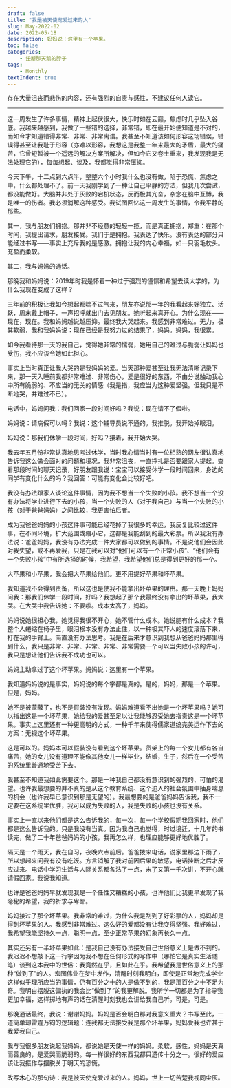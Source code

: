 ```yaml
---
draft: false
title: "我是被天使宠爱过来的人"
slug: May-2022-02
date: 2022-05-18
description: 妈妈说：这里有一个苹果。
toc: false
categories: 
    - 扭断那天鹅的脖子
tags: 
    - Monthly
textIndent: true
---
```


存在大量沮丧而悲伤的内容，还有强烈的自责与感性，不建议任何人读它。

---


这一周发生了许多事情，精神上起伏很大，快乐时如在云巅，焦虑时几乎坠入谷底。我越来越感到，我做了一些错的选择，非常错，即在最开始便知道是不对的，而如今才知道错得非常、非常、非常离谱。我甚至不知道该如何形容这场错误，错误得甚至让我耻于形容（亦难以形容，我想这是我整一年来最大的矛盾，最大的痛苦，它曾短暂被一个遥远的解决方案所解决，但如今它又卷土重来，我发现我是无法处理它的），每每想起、谈及，我都觉得非常压抑。

今天下午，十二点到六点半，整整六个小时我什么也没有做，陷于恐慌、焦虑之中，什么都处理不了。前一天我刚学到了一种让自己平静的方法，但我几次尝试，都没能做好。大脑并非处于灰败的宕机状态，反而极其亢奋，杂念在脑中互博，我是唯一的伤者。我必须消解这种感受。我试图回忆这一周发生的事情，令我平静的那些。

其一，我与朋友们拥抱。那并非不经意的轻轻一揽，而是真正拥抱，郑重：在那个时间，我提出请求，朋友接受。我们于是拥抱。我表达了快乐。没有表达的部分只能经过书写——事实上充斥我的是感激。拥抱让我的内心幸福，如一只羽毛枕头。充盈而柔软。

其二，我与妈妈的通话。

那晚我和妈妈说：2019年时我是怀着一种过于强烈的憧憬和希望去读大学的，为什么我现在变成了这样？

三年前的积极让我如今想起都喘不过气来，朋友亦说那一年的我看起来好独立、活跃，周末戴上帽子，一声招呼就出门去见朋友。她听起来真开心。为什么现在——现在，现在。我和妈妈越说越压抑。最终我大哭起来。我感到非常难过。无力，极其软弱，我和我妈妈说：现在已经是我努力过的结果了，妈妈。妈妈，我很累。

如今我看待那一天的我自己，觉得她非常的懦弱，她用自己的难过与脆弱让妈妈也受伤，我不应该令她如此担心。

事实上当时真正让我大哭的是我妈妈的爱。当天那种爱甚至让我无法清晰记录下来，那一天入睡前我都非常难过、非常伤心，爱是很好的东西，不由分说触动我心中所有脆弱的、不应当的无关的情感（我是指，我应当为这种爱坚强。但我只是不断地哭，并难过不已）。

电话中，妈妈问我：我们回家一段时间好吗？我说：现在请不了假啦。

妈妈说：请病假可以吗？我说：这个辅导员说不通的。我推脱。我开始掉眼泪。

妈妈说：那我们休学一段时间，好吗？接着，我开始大哭。

我去年五月份非常认真地思考过休学，当时我心情当时有一位相熟的网友很认真地告诉我这么做会面对的问题和境况，我非常沮丧，一直挣扎是否要跟家人提起。查看那段时间的聊天记录，好朋友跟我说：宝宝可以接受休学一段时间回来，身边的同学有变化什么的吗？我回答：可能有变化会比较好吧。

我没有办法跟家人谈论这件事情，因为我不想当一个失败的小孩。我不想当一个没有办法将学业进行下去的小孩，当一个失败的人（对于我自己）与当一个失败的小孩（对于爸爸妈妈）之间比较，我更害怕后者。

成为我爸爸妈妈的小孩这件事可能已经花掉了我很多的幸运，我反复比较过这件事，在不同环境，扩大范围或缩小它，这都是我能刮到的最大彩票。所以我没有办法说：爸爸妈妈，我没有办法完成一件大家都可以做到的事情。不是说他们会因此对我失望，或不再爱我，只是在我可以对“他们可以有一个正常小孩”、“他们会有一个失败小孩”中有所选择的时候，我希望，我希望他们总是得到更好的那一个。

大苹果和小苹果，我会把大苹果给他们。更不用提好苹果和坏苹果。

我知道我不会得到责备，所以这也是使我不能拿出坏苹果的理由。那一天晚上妈妈问我：那我们休学一段时间，好吗？我想起了那个我最终没有拿出的坏苹果，我大哭。在大哭中我告诉她：不要啦。成本太高了，妈妈。

妈妈说她很担心我，她觉得我很不开心，她不管什么成本。她说能有什么成本？我整个人蜷缩在椅子里，眼泪根本没有办法止住，以一种极其吓人的速度滚落下来，打在我的手臂上。简直没有办法思考。我是在后来才意识到我想从爸爸妈妈那里得到什么，我只是非常、非常、非常、非常、非常需要一个可以当失败小孩的许可，我只是想让他们告诉我不成功也可以。

妈妈主动拿过了这个坏苹果。妈妈说：这里有一个苹果。

我知道妈妈说的是事实，妈妈说的每个字都是真的。是的，妈妈，那是一个苹果。但是，妈妈。

她不是被蒙蔽了，也不是假装没有发现。妈妈难道看不出她是一个坏苹果吗？她可以指出这是一个坏苹果，她给我的爱甚至足以让我能够忍受她去指责这是一个坏苹果。事实上这里还有一种更高明的方式，一种千年来使得儒家道统完美运作下去的方案：无视这个坏苹果。

这是可以的。妈妈本可以假装没有看到这个坏苹果。货架上的每一个女儿都有各自痛苦，她的女儿没有道理不能像其他女儿一样毕业，结婚，生子，然后在一个受苦的系统里普通地受苦下去。

我甚至不知道我如此需要这个。那是一种我自己都没有意识到的强烈的、可怕的渴望。也许我最想要的并不真的是从这个教育系统、这个迫人的社会氛围中抽身喘息的机会（也许我早已意识到那是无望的）。我最想要的是爸爸妈妈告诉我，我不一定要在这系统里优胜，我可以成为失败的人，我是失败的小孩也没有关系。

事实上一直以来他们都是这么告诉我的，每一次，每一个学校假期我回家时，他们都是这么告诉我的。只是我没有当真。因为我自己也觉得，时过境迁，十几年的书读完，做了二十年爸爸妈妈的小孩，我再怎么样，也理应能够更好地优胜了。

隔天是一个雨天，我在自习，夜晚六点前后。爸爸拨来电话，说家里那边下雨了，所以想起来问我有没有吃饭。方言消解了我对前因后果的敏感，电话挂断之后才反应过来。电话中学习生活与人际关系都各沾了一点，末了又第一千次讲，不开心就请假回家。我说我知道。

也许是爸爸妈妈早就发现我是一个任性又糟糕的小孩，也许他们比我更早发现了我隐秘的希望，我的祈求与卑鄙。

妈妈接过了那个坏苹果。我非常的难过，为什么我是刮到了好彩票的人，妈妈却是得到坏苹果的人。我感到非常难过。这么好的爱都没有让我变得坚强。我好难过，我希望我能坚持久一点，聪明一点，至少正常苹果的幻象再长久一点。

其实还另有一半坏苹果如此：是我自己没有办法接受自己世俗意义上是做不到的。我迟迟不想敲下这一行字因为我不想在任何形式的写作中（哪怕它是真实生活随笔）谈到这本我中的世俗：我竟然在乎，且如此在乎。我希望我是世俗意义上的那种“做到了”的人。宏图伟业在梦中发作，清醒时刻我明白，即使是正常地完成学业这样似乎理所应当的事情，仍有百分之十的人是做不到的，我是那百分之十不足为奇。我明白摆脱这偏执的我会比“做到了”的我更解脱。我所学一切都是为了指导我更加幸福，这样掷地有声的话在清醒时刻我也会讲给我自己听。可是。可是。

那晚通话最终，我说：谢谢妈妈。妈妈是否会明白那对我意义重大？书写至此，一道简单却雷霆万钧的逻辑题：连我都无法接受我是那个坏苹果，妈妈爱我也许甚于我爱我自己。

我与我很多朋友说起我妈妈，都说她是天使一样的妈妈。柔软，感性，妈妈是天真而善良的，是爱哭而脆弱的。每一样很好的东西我都只遗传十分之一。很好的爱应该让我振作与摆脱关于明天的恐慌。

改写木心的那句诗：我是被天使宠爱过来的人。妈妈，世上一切苦楚我视同尘灰。

